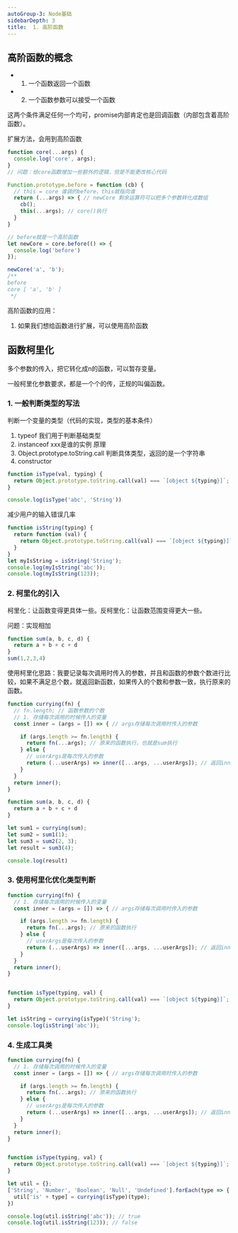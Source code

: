 ```yaml
---
autoGroup-3: Node基础
sidebarDepth: 3
title:  1. 高阶函数
---
```


## 高阶函数的概念

- 1. 一个函数返回一个函数
- 2. 一个函数参数可以接受一个函数

这两个条件满足任何一个均可，promise内部肯定也是回调函数（内部包含着高阶函数）。

扩展方法，会用到高阶函数

```javascript
function core(...args) {
  console.log('core', args);
}
// 问题：给core函数增加一些额外的逻辑，但是不能更改核心代码

Function.prototype.before = function (cb) {
  // this = core 谁调的before，this就指向谁
  return (...args) => { // newCore 剩余运算符可以把多个参数转化成数组
    cb();
    this(...args); // core()执行
  }
}

// before就是一个高阶函数
let newCore = core.before(() => {
  console.log('before')
});

newCore('a', 'b');
/**
before
core [ 'a', 'b' ]
 */
```

高阶函数的应用：

1. 如果我们想给函数进行扩展，可以使用高阶函数

## 函数柯里化

多个参数的传入，把它转化成n的函数，可以暂存变量。

一般柯里化参数要求，都是一个个的传，正规的叫偏函数。

### 1. 一般判断类型的写法

判断一个变量的类型（代码的实现，类型的基本条件）
1. typeof 我们用于判断基础类型
2. instanceof xxx是谁的实例 原理
3. Object.prototype.toString.call 判断具体类型，返回的是一个字符串
4. constructor

```javascript
function isType(val, typing) {
  return Object.prototype.toString.call(val) === `[object ${typing}]`;
}

console.log(isType('abc', 'String'))
```
减少用户的输入错误几率

```javascript
function isString(typing) {
  return function (val) {
    return Object.prototype.toString.call(val) === `[object ${typing}]`;
  }
}
let myIsString = isString('String');
console.log(myIsString('abc'));
console.log(myIsString(123));
```

### 2. 柯里化的引入

柯里化：让函数变得更具体一些。反柯里化：让函数范围变得更大一些。

问题：实现相加
```js
function sum(a, b, c, d) {
  return a + b + c + d
}
sum(1,2,3,4)
```

使用柯里化思路：我要记录每次调用时传入的参数，并且和函数的参数个数进行比较，如果不满足总个数，就返回新函数，如果传入的个数和参数一致，执行原来的函数。

```javascript
function currying(fn) {
  // fn.length; // 函数参数的个数
  // 1. 存储每次调用的时候传入的变量
  const inner = (args = []) => { // args存储每次调用时传入的参数

    if (args.length >= fn.length) {
      return fn(...args); // 原来的函数执行，也就是sum执行
    } else {
      // userArgs是每次传入的参数
      return (...userArgs) => inner([...args, ...userArgs]); // 返回inner，并且参数拼接
    }
  }
  return inner();
}

function sum(a, b, c, d) {
  return a + b + c + d
}

let sum1 = currying(sum);
let sum2 = sum1(1);
let sum3 = sum2(2, 3);
let result = sum3(4);

console.log(result)
```

### 3. 使用柯里化优化类型判断

```javascript
function currying(fn) {
  // 1. 存储每次调用的时候传入的变量
  const inner = (args = []) => { // args存储每次调用时传入的参数

    if (args.length >= fn.length) {
      return fn(...args); // 原来的函数执行
    } else {
      // userArgs是每次传入的参数
      return (...userArgs) => inner([...args, ...userArgs]); // 返回inner，并且参数拼接
    }
  }
  return inner();
}


function isType(typing, val) {
  return Object.prototype.toString.call(val) === `[object ${typing}]`;
}

let isString = currying(isType)('String');
console.log(isString('abc'));
```

### 4. 生成工具类

```javascript
function currying(fn) {
  // 1. 存储每次调用的时候传入的变量
  const inner = (args = []) => { // args存储每次调用时传入的参数

    if (args.length >= fn.length) {
      return fn(...args); // 原来的函数执行
    } else {
      // userArgs是每次传入的参数
      return (...userArgs) => inner([...args, ...userArgs]); // 返回inner，并且参数拼接
    }
  }
  return inner();
}


function isType(typing, val) {
  return Object.prototype.toString.call(val) === `[object ${typing}]`;
}

let util = {};
['String', 'Number', 'Boolean', 'Null', 'Undefined'].forEach(type => {
  util['is' + type] = currying(isType)(type);
})

console.log(util.isString('abc')); // true
console.log(util.isString(123)); // false
```